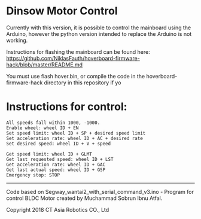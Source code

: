 # Dinsow Motor Control
Currently with this version, it is possible to control the mainboard using the Arduino, however the python version intended to replace the Arduino is not working. 

Instructions for flashing the mainboard can be found here:
https://github.com/NiklasFauth/hoverboard-firmware-hack/blob/master/README.md


You must use flash hover.bin, or compile the code in the hoverboard-firmware-hack directory in this repository if yo 

# Instructions for control:
```
All speeds fall within 1000, -1000.
Enable wheel: wheel ID + EN
Set speed limit: wheel ID + SP + desired speed limit
Set acceleration rate: wheel ID + AC + desired rate
Set desired speed: wheel ID + V + speed

Get speed limit: wheel ID + GLMT
Get last requested speed: wheel ID + LST
Get acceleration rate: wheel ID + GAC
Get last actual speed: wheel ID + GSP
Emergency stop: STOP
```
---

Code based on Segway_wantai2_with_serial_command_v3.ino - Program for control BLDC Motor created by Muchammad Sobrun Ibnu Atfal.

Copyright 2018 CT Asia Robotics CO., Ltd
